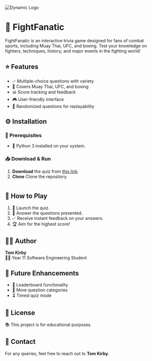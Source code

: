 ![Dynamic Logo](https://github.com/tom-kirby7/Quiz-App/blob/main/DALL%C2%B7E%202025-04-04%2012.36.20%20-%20A%20dynamic%20logo%20representing%20a%20Software%20Engineering%20quiz%20focused%20on%20Muay%20Thai%2C%20UFC%2C%20and%20Boxing.%20The%20logo%20features%20a%20combination%20of%20a%20boxing%20glove%2C%20Muay.webp)
# 🥊 FightFanatic


FightFanatic is an interactive trivia game designed for fans of combat sports, including Muay Thai, UFC, and boxing. Test your knowledge on fighters, techniques, history, and major events in the fighting world!

## ⭐ Features
- ✅ Multiple-choice questions with variety  
- 🥋 Covers Muay Thai, UFC, and boxing  
- 📊 Score tracking and feedback  
- 🎮 User-friendly interface  
- 🔀 Randomized questions for replayability  

## ⚙️ Installation
### 🔧 Prerequisites
- 🐍 Python 3 installed on your system.

### 📥 Download & Run
1. **Download** the quiz from [this link](https://github.com/tom-kirby7/Quiz-App).  
2. **Clone** Clone the repository.  
   ```sh

## 🎯 How to Play
1. 🚀 Launch the quiz.  
2. 🤔 Answer the questions presented.  
3. ✅ Receive instant feedback on your answers.  
4. 🏆 Aim for the highest score!  

## 👨‍💻 Author
**Tom Kirby**  
🧑‍🎓 Year 11 Software Engineering Student  

## 🚀 Future Enhancements
- 🏅 Leaderboard functionality  
- 📝 More question categories  
- ⏳ Timed quiz mode  

## 📜 License
📚 This project is for educational purposes.  

## 📩 Contact
For any queries, feel free to reach out to **Tom Kirby**.
